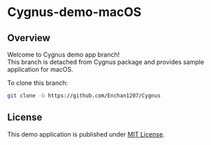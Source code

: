 # Cygnus-demo-macOS

## Overview

Welcome to Cygnus demo app branch!  
This branch is detached from Cygnus package and provides sample application for macOS.

To clone this branch:

```sh
git clone -b https://github.com/Enchan1207/Cygnus
```

## License

This demo application is published under [MIT License](LICENSE).
